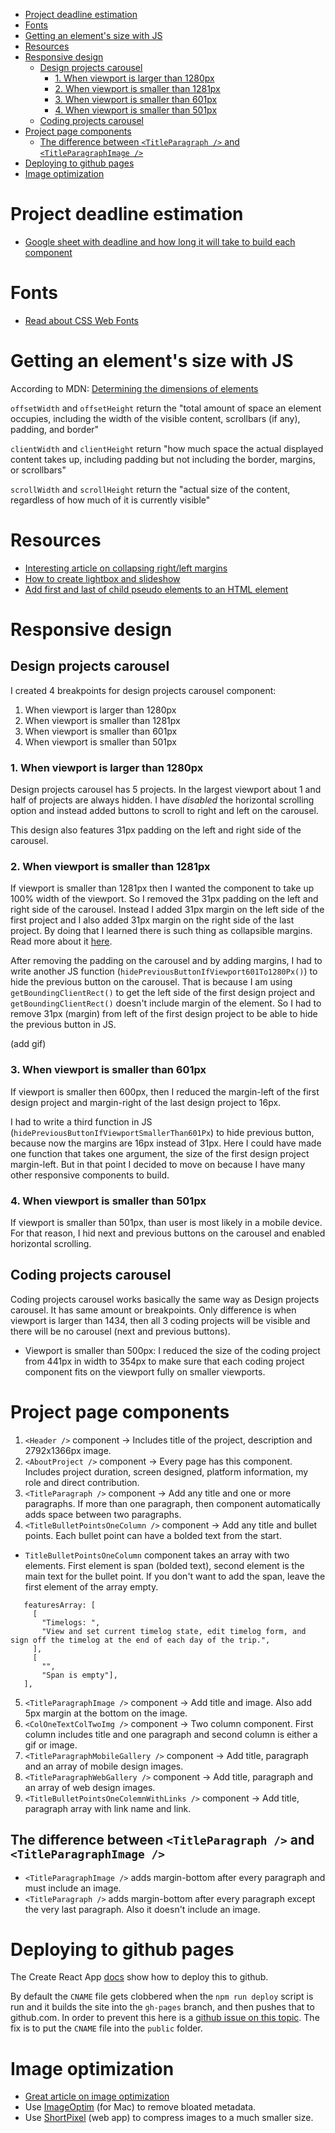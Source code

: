 <!-- START doctoc generated TOC please keep comment here to allow auto update -->
<!-- DON'T EDIT THIS SECTION, INSTEAD RE-RUN doctoc TO UPDATE -->

- [Project deadline estimation](#project-deadline-estimation)
- [Fonts](#fonts)
- [Getting an element's size with JS](#getting-an-elements-size-with-js)
- [Resources](#resources)
- [Responsive design](#responsive-design)
  - [Design projects carousel](#design-projects-carousel)
    - [1. When viewport is larger than 1280px](#1-when-viewport-is-larger-than-1280px)
    - [2. When viewport is smaller than 1281px](#2-when-viewport-is-smaller-than-1281px)
    - [3. When viewport is smaller than 601px](#3-when-viewport-is-smaller-than-601px)
    - [4. When viewport is smaller than 501px](#4-when-viewport-is-smaller-than-501px)
  - [Coding projects carousel](#coding-projects-carousel)
- [Project page components](#project-page-components)
  - [The difference between `<TitleParagraph />` and `<TitleParagraphImage />`](#the-difference-between-titleparagraph--and-titleparagraphimage-)
- [Deploying to github pages](#deploying-to-github-pages)
- [Image optimization](#image-optimization)

<!-- END doctoc generated TOC please keep comment here to allow auto update -->

# Project deadline estimation

- [Google sheet with deadline and how long it will take to build each component](https://docs.google.com/spreadsheets/d/1imgfyCUpgzgNWIvKdQVKgBjbUXKFZxAvD8iMdrbAdA8/edit?usp=sharing)

# Fonts

- [Read about CSS Web Fonts](<https://www.w3schools.com/css/css3_fonts.asp#:~:text=OpenType%20Fonts%20(OTF),on%20the%20major%20computer%20platforms.>)

# Getting an element's size with JS

According to MDN:
[Determining the dimensions of elements](https://developer.mozilla.org/en-US/docs/Web/API/CSS_Object_Model/Determining_the_dimensions_of_elements)

`offsetWidth` and `offsetHeight` return the "total amount of space an element
occupies, including the width of the visible content, scrollbars (if any),
padding, and border"

`clientWidth` and `clientHeight` return "how much space the actual displayed
content takes up, including padding but not including the border, margins, or
scrollbars"

`scrollWidth` and `scrollHeight` return the "actual size of the content,
regardless of how much of it is currently visible"

# Resources

- [Interesting article on collapsing right/left margins](https://www.smashingmagazine.com/2019/07/margins-in-css/)
- [How to create lightbox and slideshow](https://www.w3schools.com/howto/howto_js_lightbox.asp)
- [Add first and last of child pseudo elements to an HTML element](https://css-tricks.com/almanac/selectors/l/last-child/)

# Responsive design

## Design projects carousel

I created 4 breakpoints for design projects carousel component:

1. When viewport is larger than 1280px
2. When viewport is smaller than 1281px
3. When viewport is smaller than 601px
4. When viewport is smaller than 501px

### 1. When viewport is larger than 1280px

Design projects carousel has 5 projects. In the largest viewport about 1 and
half of projects are always hidden. I have _disabled_ the horizontal scrolling
option and instead added buttons to scroll to right and left on the carousel.

This design also features 31px padding on the left and right side of the
carousel.

### 2. When viewport is smaller than 1281px

If viewport is smaller than 1281px then I wanted the component to take up 100%
width of the viewport. So I removed the 31px padding on the left and right side
of the carousel. Instead I added 31px margin on the left side of the first
project and I also added 31px margin on the right side of the last project. By
doing that I learned there is such thing as collapsible margins. Read more about
it [here](https://www.smashingmagazine.com/2019/07/margins-in-css/).

After removing the padding on the carousel and by adding margins, I had to write
another JS function (`hidePreviousButtonIfViewport601To1280Px()`) to hide the
previous button on the carousel. That is because I am using
`getBoundingClientRect()` to get the left side of the first design project and
`getBoundingClientRect()` doesn't include margin of the element. So I had to
remove 31px (margin) from left of the first design project to be able to hide
the previous button in JS.

(add gif)

### 3. When viewport is smaller than 601px

If viewport is smaller then 600px, then I reduced the margin-left of the first
design project and margin-right of the last design project to 16px.

I had to write a third function in JS
(`hidePreviousButtonIfViewportSmallerThan601Px`) to hide previous button,
because now the margins are 16px instead of 31px. Here I could have made one
function that takes one argument, the size of the first design project
margin-left. But in that point I decided to move on because I have many other
responsive components to build.

### 4. When viewport is smaller than 501px

If viewport is smaller than 501px, than user is most likely in a mobile device.
For that reason, I hid next and previous buttons on the carousel and enabled
horizontal scrolling.

## Coding projects carousel

Coding projects carousel works basically the same way as Design projects
carousel. It has same amount or breakpoints. Only difference is when viewport is
larger than 1434, then all 3 coding projects will be visible and there will be
no carousel (next and previous buttons).

- Viewport is smaller than 500px: I reduced the size of the coding project from
  441px in width to 354px to make sure that each coding project component fits
  on the viewport fully on smaller viewports.

# Project page components

1. `<Header />` component -> Includes title of the project, description and
   2792x1366px image.
2. `<AboutProject />` component -> Every page has this component. Includes
   project duration, screen designed, platform information, my role and direct
   contribution.
3. `<TitleParagraph />` component -> Add any title and one or more paragraphs.
   If more than one paragraph, then component automatically adds space between
   two paragraphs.
4. `<TitleBulletPointsOneColumn />` component -> Add any title and bullet
   points. Each bullet point can have a bolded text from the start.

- `TitleBulletPointsOneColumn` component takes an array with two elements. First
  element is span (bolded text), second element is the main text for the bullet
  point. If you don't want to add the span, leave the first element of the array
  empty.

```
   featuresArray: [
     [
       "Timelogs: ",
       "View and set current timelog state, edit timelog form, and sign off the timelog at the end of each day of the trip.",
     ],
     [
       "",
       "Span is empty"],
   ],
```

5. `<TitleParagraphImage />` component -> Add title and image. Also add 5px
   margin at the bottom on the image.
6. `<ColOneTextColTwoImg />` component -> Two column component. First column
   includes title and one paragraph and second column is either a gif or image.
7. `<TitleParagraphMobileGallery />` component -> Add title, paragraph and an
   array of mobile design images.
8. `<TitleParagraphWebGallery />` component -> Add title, paragraph and an array
   of web design images.
9. `<TitleBulletPointsOneColemnWithLinks />` component -> Add title, paragraph
   array with link name and link.

## The difference between `<TitleParagraph />` and `<TitleParagraphImage />`

- `<TitleParagraphImage />` adds margin-bottom after every paragraph and must
  include an image.
- `<TitleParagraph />` adds margin-bottom after every paragraph except the very
  last paragraph. Also it doesn't include an image.

# Deploying to github pages

The Create React App
[docs](https://create-react-app.dev/docs/deployment/#step-1-add-homepage-to-packagejson)
show how to deploy this to github.

By default the `CNAME` file gets clobbered when the `npm run deploy` script is
run and it builds the site into the `gh-pages` branch, and then pushes that to
github.com. In order to prevent this here is a
[github issue on this topic](https://github.com/tschaub/gh-pages/issues/213).
The fix is to put the `CNAME` file into the `public` folder.

# Image optimization

- [Great article on image optimization](https://www.abetterlemonadestand.com/optimizing-images-for-web/)
- Use [ImageOptim](https://imageoptim.com/mac) (for Mac) to remove bloated
  metadata.
- Use [ShortPixel](https://shortpixel.com/) (web app) to compress images to a
  much smaller size.
